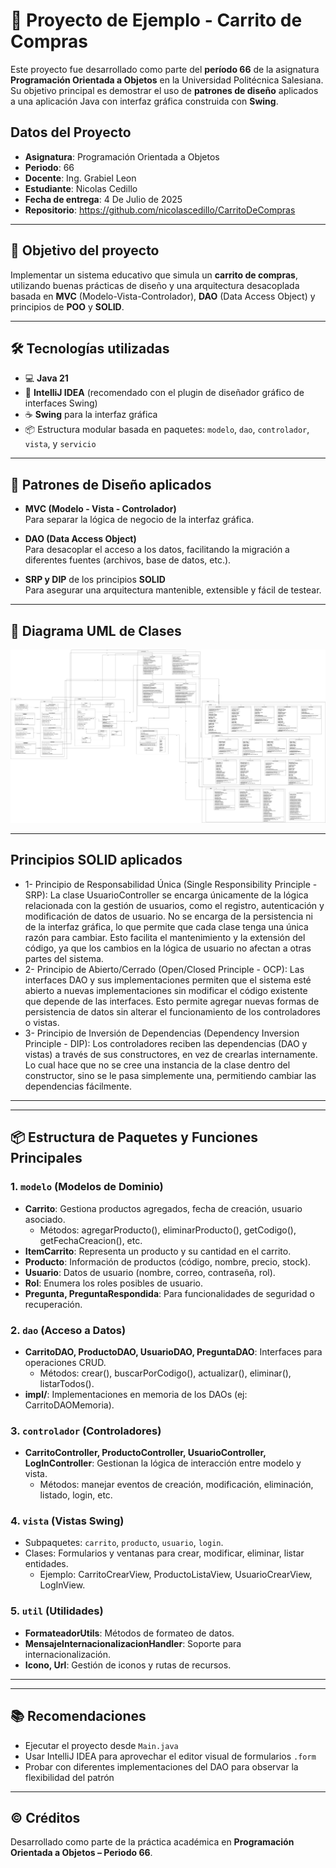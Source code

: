 # 🛒 Proyecto de Ejemplo - Carrito de Compras

Este proyecto fue desarrollado como parte del **período 66** de la asignatura **Programación Orientada a Objetos** en la Universidad Politécnica Salesiana.  
Su objetivo principal es demostrar el uso de **patrones de diseño** aplicados a una aplicación Java con interfaz gráfica construida con **Swing**.

## Datos del Proyecto
- **Asignatura**: Programación Orientada a Objetos
- **Periodo**: 66
- **Docente**: Ing. Grabiel Leon
- **Estudiante**: Nicolas Cedillo
- **Fecha de entrega**: 4 De Julio de 2025
- **Repositorio**: https://github.com/nicolascedillo/CarritoDeCompras
---

## 🎯 Objetivo del proyecto

Implementar un sistema educativo que simula un **carrito de compras**, utilizando buenas prácticas de diseño y una arquitectura desacoplada basada en **MVC** (Modelo-Vista-Controlador), **DAO** (Data Access Object) y principios de **POO** y **SOLID**.

---

## 🛠️ Tecnologías utilizadas

- 💻 **Java 21**
- 🧰 **IntelliJ IDEA** (recomendado con el plugin de diseñador gráfico de interfaces Swing)
- ☕ **Swing** para la interfaz gráfica
- 📦 Estructura modular basada en paquetes: `modelo`, `dao`, `controlador`, `vista`, y `servicio`

---

## 🧱 Patrones de Diseño aplicados

- **MVC (Modelo - Vista - Controlador)**  
  Para separar la lógica de negocio de la interfaz gráfica.

- **DAO (Data Access Object)**  
  Para desacoplar el acceso a los datos, facilitando la migración a diferentes fuentes (archivos, base de datos, etc.).

- **SRP y DIP** de los principios **SOLID**  
  Para asegurar una arquitectura mantenible, extensible y fácil de testear.

---

## 📐 Diagrama UML de Clases

![Diagrama UML](src/main/resources/imagenes/diagrama_carrito.png)


---
## Principios SOLID aplicados
- 1-	Principio de Responsabilidad Única (Single Responsibility Principle - SRP): La clase UsuarioController se encarga únicamente de la lógica relacionada con la gestión de usuarios, como el registro, autenticación y modificación de datos de usuario. No se encarga de la persistencia ni de la interfaz gráfica, lo que permite que cada clase tenga una única razón para cambiar. Esto facilita el mantenimiento y la extensión del código, ya que los cambios en la lógica de usuario no afectan a otras partes del sistema. 
- 2-	Principio de Abierto/Cerrado (Open/Closed Principle - OCP): Las interfaces DAO y sus implementaciones permiten que el sistema esté abierto a nuevas implementaciones sin modificar el código existente que depende de las interfaces. Esto permite agregar nuevas formas de persistencia de datos sin alterar el funcionamiento de los controladores o vistas. 
- 3-	Principio de Inversión de Dependencias (Dependency Inversion Principle - DIP): Los controladores reciben las dependencias (DAO y vistas) a través de sus constructores, en vez de crearlas internamente. Lo cual hace que no se cree una instancia de la clase dentro del constructor, sino se le pasa simplemente una, permitiendo cambiar las dependencias fácilmente.
---
---

## 📦 Estructura de Paquetes y Funciones Principales

### 1. `modelo` (Modelos de Dominio)
- **Carrito**: Gestiona productos agregados, fecha de creación, usuario asociado.
  - Métodos: agregarProducto(), eliminarProducto(), getCodigo(), getFechaCreacion(), etc.
- **ItemCarrito**: Representa un producto y su cantidad en el carrito.
- **Producto**: Información de productos (código, nombre, precio, stock).
- **Usuario**: Datos de usuario (nombre, correo, contraseña, rol).
- **Rol**: Enumera los roles posibles de usuario.
- **Pregunta, PreguntaRespondida**: Para funcionalidades de seguridad o recuperación.

### 2. `dao` (Acceso a Datos)
- **CarritoDAO, ProductoDAO, UsuarioDAO, PreguntaDAO**: Interfaces para operaciones CRUD.
  - Métodos: crear(), buscarPorCodigo(), actualizar(), eliminar(), listarTodos().
- **impl/**: Implementaciones en memoria de los DAOs (ej: CarritoDAOMemoria).

### 3. `controlador` (Controladores)
- **CarritoController, ProductoController, UsuarioController, LogInController**: Gestionan la lógica de interacción entre modelo y vista.
  - Métodos: manejar eventos de creación, modificación, eliminación, listado, login, etc.

### 4. `vista` (Vistas Swing)
- Subpaquetes: `carrito`, `producto`, `usuario`, `login`.
- Clases: Formularios y ventanas para crear, modificar, eliminar, listar entidades.
  - Ejemplo: CarritoCrearView, ProductoListaView, UsuarioCrearView, LogInView.

### 5. `util` (Utilidades)
- **FormateadorUtils**: Métodos de formateo de datos.
- **MensajeInternacionalizacionHandler**: Soporte para internacionalización.
- **Icono, Url**: Gestión de iconos y rutas de recursos.

---

<!-- Aquí puedes insertar el diagrama UML generado por alguna herramienta -->

---

## 📚 Recomendaciones

- Ejecutar el proyecto desde `Main.java`
- Usar IntelliJ IDEA para aprovechar el editor visual de formularios `.form`
- Probar con diferentes implementaciones del DAO para observar la flexibilidad del patrón

---

## © Créditos

Desarrollado como parte de la práctica académica en **Programación Orientada a Objetos – Periodo 66**.
